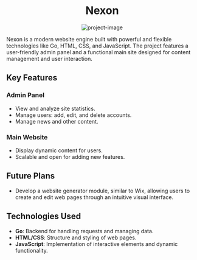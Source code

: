 <h1 align="center" id="title">Nexon</h1>

<p align="center"><img src="https://socialify.git.ci/Lucifer13072/Nexon/image?font=Inter&amp;forks=1&amp;issues=1&amp;language=1&amp;name=1&amp;owner=1&amp;pattern=Brick+Wall&amp;pulls=1&amp;stargazers=1&amp;theme=Dark" alt="project-image"></p>

Nexon is a modern website engine built with powerful and flexible technologies like Go, HTML, CSS, and JavaScript. The project features a user-friendly admin panel and a functional main site designed for content management and user interaction.  

## Key Features  
### Admin Panel  
- View and analyze site statistics.  
- Manage users: add, edit, and delete accounts.  
- Manage news and other content.  

### Main Website  
- Display dynamic content for users.  
- Scalable and open for adding new features.  

## Future Plans  
- Develop a website generator module, similar to Wix, allowing users to create and edit web pages through an intuitive visual interface.  

## Technologies Used  
- **Go**: Backend for handling requests and managing data.  
- **HTML/CSS**: Structure and styling of web pages.  
- **JavaScript**: Implementation of interactive elements and dynamic functionality.  
